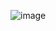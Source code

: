 ![image](https://user-images.githubusercontent.com/55765292/194338201-75f950ef-dfbd-4b68-897d-7e525d3f3352.png)
